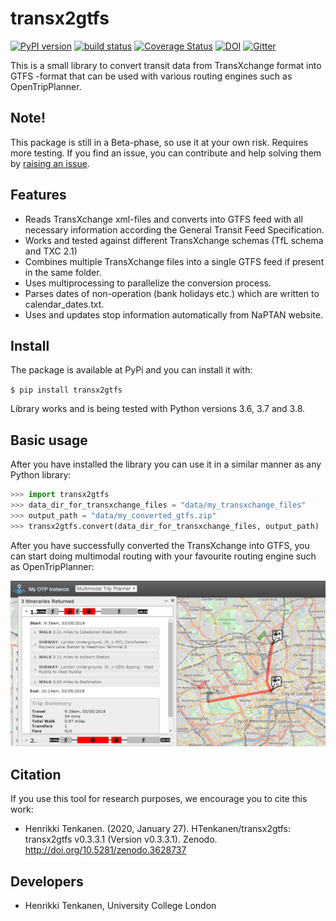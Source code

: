 # transx2gtfs 
[![PyPI version](https://badge.fury.io/py/transx2gtfs.svg)](https://badge.fury.io/py/transx2gtfs) [![build status](https://travis-ci.com/HTenkanen/transx2gtfs.svg?branch=master)](https://travis-ci.com/HTenkanen/transx2gtfs) [![Coverage Status](https://codecov.io/gh/HTenkanen/transx2gtfs/branch/master/graph/badge.svg)](https://codecov.io/gh/HTenkanen/transx2gtfs) [![DOI](https://zenodo.org/badge/DOI/10.5281/zenodo.3628737.svg)](https://doi.org/10.5281/zenodo.3628737) [![Gitter](https://badges.gitter.im/transx2gtfs/community.svg)](https://gitter.im/transx2gtfs/community?utm_source=badge&utm_medium=badge&utm_campaign=pr-badge)

This is a small library to convert transit data from TransXchange format into GTFS -format that
can be used with various routing engines such as OpenTripPlanner. 

## Note!

This package is still in a Beta-phase, so use it at your own risk. 
Requires more testing. If you find an issue, you can contribute and 
help solving them by [raising an issue](https://github.com/HTenkanen/transx2gtfs/issues).

## Features

 - Reads TransXchange xml-files and converts into GTFS feed with all necessary information 
 according the General Transit Feed Specification.
 - Works and tested against different TransXchange schemas (TfL schema and TXC 2.1)
 - Combines multiple TransXchange files into a single GTFS feed if present in the same folder.
 - Uses multiprocessing to parallelize the conversion process.
 - Parses dates of non-operation (bank holidays etc.) which are written to calendar_dates.txt.
 - Uses and updates stop information automatically from NaPTAN website.  

## Install

The package is available at PyPi and you can install it with:

`$ pip install transx2gtfs`

Library works and is being tested with Python versions 3.6, 3.7 and 3.8.  

## Basic usage

After you have installed the library you can use it in a similar manner as any Python
library:

```python
>>> import transx2gtfs
>>> data_dir_for_transxchange_files = "data/my_transxchange_files"
>>> output_path = "data/my_converted_gtfs.zip"
>>> transx2gtfs.convert(data_dir_for_transxchange_files, output_path)
```

After you have successfully converted the TransXchange into GTFS, you can start doing
multimodal routing with your favourite routing engine such as OpenTripPlanner:

![OTP_example_in_London](img/London_multimodal_route.PNG)

## Citation

If you use this tool for research purposes, we encourage you to cite this work:

 - Henrikki Tenkanen. (2020, January 27). HTenkanen/transx2gtfs: transx2gtfs v0.3.3.1 (Version v0.3.3.1). Zenodo. http://doi.org/10.5281/zenodo.3628737

## Developers

- Henrikki Tenkanen, University College London